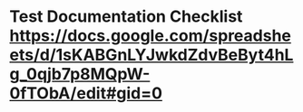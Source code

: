 # Test Documentation  Checklist   https://docs.google.com/spreadsheets/d/1sKABGnLYJwkdZdvBeByt4hLg_0qjb7p8MQpW-0fTObA/edit#gid=0
